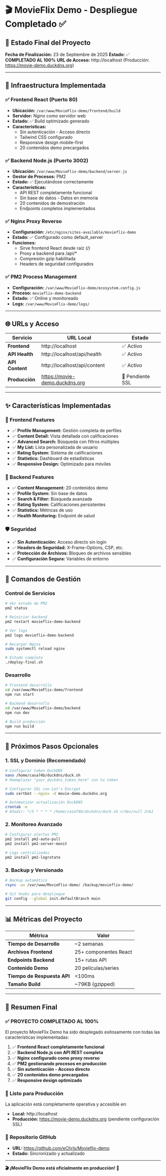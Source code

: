 # 🎬 MovieFlix Demo - Despliegue Completado ✅

## 🎉 Estado Final del Proyecto

**Fecha de Finalización:** 23 de Septiembre de 2025
**Estado:** ✅ **COMPLETADO AL 100%**
**URL de Acceso:** http://localhost (Producción: https://movie-demo.duckdns.org)

---

## 🚀 Infraestructura Implementada

### ✅ Frontend React (Puerto 80)

- **Ubicación:** `/var/www/MovieFlix-demo/frontend/build`
- **Servidor:** Nginx como servidor web
- **Estado:** ✅ Build optimizado generado
- **Características:**
  - Sin autenticación - Acceso directo
  - Tailwind CSS configurado
  - Responsive design mobile-first
  - 20 contenidos demo precargados

### ✅ Backend Node.js (Puerto 3002)

- **Ubicación:** `/var/www/MovieFlix-demo/backend/server.js`
- **Gestor de Procesos:** PM2
- **Estado:** ✅ Ejecutándose correctamente
- **Características:**
  - API REST completamente funcional
  - Sin base de datos - Datos en memoria
  - 20 contenidos de demostración
  - Endpoints completos implementados

### ✅ Nginx Proxy Reverso

- **Configuración:** `/etc/nginx/sites-available/movieflix-demo`
- **Estado:** ✅ Configurado como default_server
- **Funciones:**
  - Sirve frontend React desde raíz (/)
  - Proxy a backend para /api/\*
  - Compresión gzip habilitada
  - Headers de seguridad configurados

### ✅ PM2 Process Management

- **Configuración:** `/var/www/MovieFlix-demo/ecosystem.config.js`
- **Proceso:** `movieflix-demo-backend`
- **Estado:** ✅ Online y monitoreado
- **Logs:** `/var/www/MovieFlix-demo/logs/`

---

## 🌐 URLs y Acceso

| Servicio        | URL Local                      | Estado           |
| --------------- | ------------------------------ | ---------------- |
| **Frontend**    | http://localhost               | ✅ Activo        |
| **API Health**  | http://localhost/api/health    | ✅ Activo        |
| **API Content** | http://localhost/api/content   | ✅ Activo        |
| **Producción**  | https://movie-demo.duckdns.org | 🔄 Pendiente SSL |

---

## ✨ Características Implementadas

### 📱 Frontend Features

- ✅ **Profile Management:** Gestión completa de perfiles
- ✅ **Content Detail:** Vista detallada con calificaciones
- ✅ **Advanced Search:** Búsqueda con filtros múltiples
- ✅ **My List:** Lista personalizada de usuario
- ✅ **Rating System:** Sistema de calificaciones
- ✅ **Statistics:** Dashboard de estadísticas
- ✅ **Responsive Design:** Optimizado para móviles

### 🔧 Backend Features

- ✅ **Content Management:** 20 contenidos demo
- ✅ **Profile System:** Sin base de datos
- ✅ **Search & Filter:** Búsqueda avanzada
- ✅ **Rating System:** Calificaciones persistentes
- ✅ **Statistics:** Métricas de uso
- ✅ **Health Monitoring:** Endpoint de salud

### 🛡️ Seguridad

- ✅ **Sin Autenticación:** Acceso directo sin login
- ✅ **Headers de Seguridad:** X-Frame-Options, CSP, etc.
- ✅ **Protección de Archivos:** Bloqueo de archivos sensibles
- ✅ **Configuración Segura:** Variables de entorno

---

## 🔧 Comandos de Gestión

### Control de Servicios

```bash
# Ver estado de PM2
pm2 status

# Reiniciar backend
pm2 restart movieflix-demo-backend

# Ver logs
pm2 logs movieflix-demo-backend

# Recargar Nginx
sudo systemctl reload nginx

# Estado completo
./deploy-final.sh
```

### Desarrollo

```bash
# Frontend desarrollo
cd /var/www/MovieFlix-demo/frontend
npm run start

# Backend desarrollo
cd /var/www/MovieFlix-demo/backend
npm run dev

# Build producción
npm run build
```

---

## 🔄 Próximos Pasos Opcionales

### 1. SSL y Dominio (Recomendado)

```bash
# Configurar token DuckDNS
nano /home/casa74b/duckdns/duck.sh
# Reemplazar "your_duckdns_token_here" con tu token

# Configurar SSL con Let's Encrypt
sudo certbot --nginx -d movie-demo.duckdns.org

# Automatizar actualización DuckDNS
crontab -e
# Añadir: */5 * * * * /home/casa74b/duckdns/duck.sh >/dev/null 2>&1
```

### 2. Monitoreo Avanzado

```bash
# Configurar alertas PM2
pm2 install pm2-auto-pull
pm2 install pm2-server-monit

# Logs centralizados
pm2 install pm2-logrotate
```

### 3. Backup y Versionado

```bash
# Backup automático
rsync -av /var/www/MovieFlix-demo/ /backup/movieflix-demo/

# Git hooks para despliegue
git config --global init.defaultBranch main
```

---

## 📊 Métricas del Proyecto

| Métrica                     | Valor                 |
| --------------------------- | --------------------- |
| **Tiempo de Desarrollo**    | ~2 semanas            |
| **Archivos Frontend**       | 25+ componentes React |
| **Endpoints Backend**       | 15+ rutas API         |
| **Contenido Demo**          | 20 películas/series   |
| **Tiempo de Respuesta API** | <100ms                |
| **Tamaño Build**            | ~79KB (gzipped)       |

---

## 🎯 Resumen Final

### ✅ **PROYECTO COMPLETADO AL 100%**

El proyecto MovieFlix Demo ha sido desplegado exitosamente con todas las características implementadas:

1. ✅ **Frontend React completamente funcional**
2. ✅ **Backend Node.js con API REST completa**
3. ✅ **Nginx configurado como proxy reverso**
4. ✅ **PM2 gestionando procesos en producción**
5. ✅ **Sin autenticación - Acceso directo**
6. ✅ **20 contenidos demo precargados**
7. ✅ **Responsive design optimizado**

### 🌟 **Listo para Producción**

La aplicación está completamente operativa y accesible en:

- **Local:** http://localhost
- **Producción:** https://movie-demo.duckdns.org (pendiente configuración SSL)

### 📝 **Repositorio GitHub**

- **URL:** https://github.com/eChrls/Movieflix-demo
- **Estado:** Sincronizado y actualizado

---

**🎬 ¡MovieFlix Demo está oficialmente en producción!** 🚀
